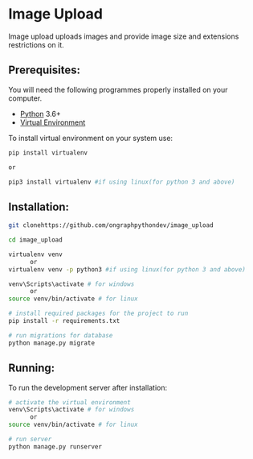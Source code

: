 # Image Upload

Image upload uploads images and provide image size and extensions restrictions on it.

## Prerequisites:

You will need the following programmes properly installed on your computer.

* [Python](https://www.python.org/) 3.6+
* [Virtual Environment](https://pypi.org/project/virtualenv/)

To install virtual environment on your system use:

```bash
pip install virtualenv

or

pip3 install virtualenv #if using linux(for python 3 and above)
```

## Installation:

```bash
git clonehttps://github.com/ongraphpythondev/image_upload

cd image_upload

virtualenv venv
      or
virtualenv venv -p python3 #if using linux(for python 3 and above)

venv\Scripts\activate # for windows
      or
source venv/bin/activate # for linux

# install required packages for the project to run
pip install -r requirements.txt

# run migrations for database
python manage.py migrate
```


## Running:

To run the development server after installation:
```bash
# activate the virtual environment
venv\Scripts\activate # for windows
      or
source venv/bin/activate # for linux

# run server
python manage.py runserver
```
